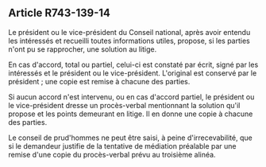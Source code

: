 Article R743-139-14
----
Le président ou le vice-président du Conseil national, après avoir entendu les
intéressés et recueilli toutes informations utiles, propose, si les parties
n'ont pu se rapprocher, une solution au litige.

En cas d'accord, total ou partiel, celui-ci est constaté par écrit, signé par
les intéressés et le président ou le vice-président. L'original est conservé par
le président ; une copie est remise à chacune des parties.

Si aucun accord n'est intervenu, ou en cas d'accord partiel, le président ou le
vice-président dresse un procès-verbal mentionnant la solution qu'il propose et
les points demeurant en litige. Il en donne une copie à chacune des parties.

Le conseil de prud'hommes ne peut être saisi, à peine d'irrecevabilité, que si
le demandeur justifie de la tentative de médiation préalable par une remise
d'une copie du procès-verbal prévu au troisième alinéa.
